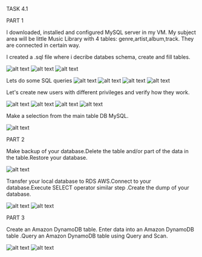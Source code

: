 TASK 4.1

PART 1

I downloaded, installed and configured MySQL server in my VM.
My subject area will be little Music Library with 4 tables: genre,artist,album,track. They are connected in certain way.

I created a .sql file where i decribe databes schema, create and fill tables.

![alt text](https://github.com/dkorchevskii/DevOps_online_Dnipro_2021Q4/blob/main/m4/Screenshots/1.jpg?raw=true)
![alt text](https://github.com/dkorchevskii/DevOps_online_Dnipro_2021Q4/blob/main/m4/Screenshots/2.jpg?raw=true)
![alt text](https://github.com/dkorchevskii/DevOps_online_Dnipro_2021Q4/blob/main/m4/Screenshots/3.jpg?raw=true)

Lets do some SQL queries
![alt text](https://github.com/dkorchevskii/DevOps_online_Dnipro_2021Q4/blob/main/m4/Screenshots/4.jpg?raw=true)
![alt text](https://github.com/dkorchevskii/DevOps_online_Dnipro_2021Q4/blob/main/m4/Screenshots/5.jpg?raw=true)
![alt text](https://github.com/dkorchevskii/DevOps_online_Dnipro_2021Q4/blob/main/m4/Screenshots/6.jpg?raw=true)
![alt text](https://github.com/dkorchevskii/DevOps_online_Dnipro_2021Q4/blob/main/m4/Screenshots/7.jpg?raw=true)

Let's create new users with different privileges and verify how they work.

![alt text](https://github.com/dkorchevskii/DevOps_online_Dnipro_2021Q4/blob/main/m4/Screenshots/8.jpg?raw=true)
![alt text](https://github.com/dkorchevskii/DevOps_online_Dnipro_2021Q4/blob/main/m4/Screenshots/9.jpg?raw=true)
![alt text](https://github.com/dkorchevskii/DevOps_online_Dnipro_2021Q4/blob/main/m4/Screenshots/10.jpg?raw=true)
![alt text](https://github.com/dkorchevskii/DevOps_online_Dnipro_2021Q4/blob/main/m4/Screenshots/11.jpg?raw=true)


Make a selection from the main table DB MySQL.

![alt text](https://github.com/dkorchevskii/DevOps_online_Dnipro_2021Q4/blob/main/m4/Screenshots/12.jpg?raw=true)


PART 2

Make backup of your database.Delete the table and/or part of the data in the table.Restore your database.

![alt text](https://github.com/dkorchevskii/DevOps_online_Dnipro_2021Q4/blob/main/m4/Screenshots/13.jpg?raw=true)

Transfer your local database to RDS AWS.Connect to your database.Execute SELECT operator similar step .Create the dump of your database.

![alt text](https://github.com/dkorchevskii/DevOps_online_Dnipro_2021Q4/blob/main/m4/Screenshots/14.jpg?raw=true)
![alt text](https://github.com/dkorchevskii/DevOps_online_Dnipro_2021Q4/blob/main/m4/Screenshots/15.jpg?raw=true)

PART 3

Create an Amazon DynamoDB table. Enter data into an Amazon DynamoDB table .Query an Amazon DynamoDB table using Query and Scan.

![alt text](https://github.com/dkorchevskii/DevOps_online_Dnipro_2021Q4/blob/main/m4/Screenshots/16.jpg?raw=true)
![alt text](https://github.com/dkorchevskii/DevOps_online_Dnipro_2021Q4/blob/main/m4/Screenshots/17.jpg?raw=true)